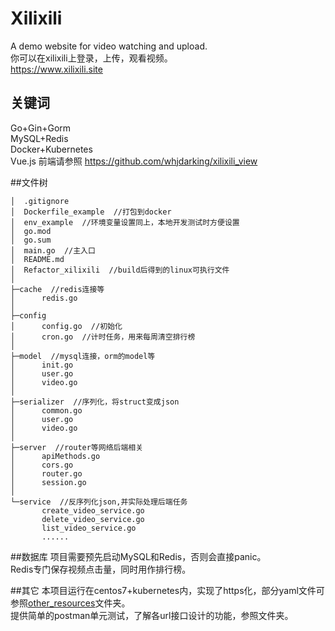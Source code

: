 # Xilixili
A demo website for video watching and upload.  
你可以在xilixili上登录，上传，观看视频。  
<https://www.xilixili.site>

## 关键词
Go+Gin+Gorm  
MySQL+Redis  
Docker+Kubernetes  
Vue.js  前端请参照 <https://github.com/whjdarking/xilixili_view>

##文件树
```
│  .gitignore
│  Dockerfile_example  //打包到docker
│  env_example  //环境变量设置同上，本地开发测试时方便设置
│  go.mod
│  go.sum
│  main.go  //主入口
│  README.md
│  Refactor_xilixili  //build后得到的linux可执行文件
│  
├─cache  //redis连接等
│      redis.go
│      
├─config
│      config.go  //初始化
│      cron.go  //计时任务，用来每周清空排行榜
│      
├─model  //mysql连接，orm的model等
│      init.go
│      user.go
│      video.go
│      
├─serializer  //序列化，将struct变成json
│      common.go
│      user.go
│      video.go
│      
├─server  //router等网络后端相关
│      apiMethods.go
│      cors.go
│      router.go
│      session.go
│      
└─service  //反序列化json,并实际处理后端任务
       create_video_service.go
       delete_video_service.go
       list_video_service.go
       ......
```

##数据库
项目需要预先启动MySQL和Redis，否则会直接panic。  
Redis专门保存视频点击量，同时用作排行榜。

##其它
本项目运行在centos7+kubernetes内，实现了https化，部分yaml文件可参照[other_resources](other_resources)文件夹。  
提供简单的postman单元测试，了解各url接口设计的功能，参照文件夹。

